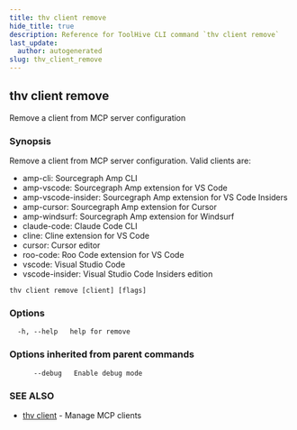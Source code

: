 ```yaml
---
title: thv client remove
hide_title: true
description: Reference for ToolHive CLI command `thv client remove`
last_update:
  author: autogenerated
slug: thv_client_remove
---
```


## thv client remove

Remove a client from MCP server configuration

### Synopsis

Remove a client from MCP server configuration.
Valid clients are:
  - amp-cli: Sourcegraph Amp CLI
  - amp-vscode: Sourcegraph Amp extension for VS Code
  - amp-vscode-insider: Sourcegraph Amp extension for VS Code Insiders
  - amp-cursor: Sourcegraph Amp extension for Cursor
  - amp-windsurf: Sourcegraph Amp extension for Windsurf
  - claude-code: Claude Code CLI
  - cline: Cline extension for VS Code
  - cursor: Cursor editor
  - roo-code: Roo Code extension for VS Code
  - vscode: Visual Studio Code
  - vscode-insider: Visual Studio Code Insiders edition

```
thv client remove [client] [flags]
```

### Options

```
  -h, --help   help for remove
```

### Options inherited from parent commands

```
      --debug   Enable debug mode
```

### SEE ALSO

* [thv client](thv_client.md)	 - Manage MCP clients

